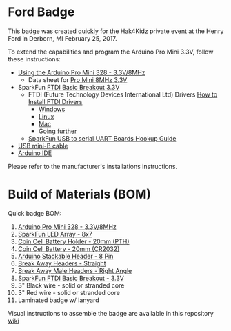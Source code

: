 # Ford Badge

This badge was created quickly for the Hak4Kidz private event at the Henry Ford in Derborn, MI February 25, 2017.

To extend the capabilities and program the Arduino Pro Mini 3.3V, follow these instructions:

* [Using the Arduino Pro Mini 328 - 3.3V/8MHz](https://learn.sparkfun.com/tutorials/using-the-arduino-pro-mini-33v)
  * Data sheet for [Pro Mini 8MHz 3.3V](https://cdn.sparkfun.com/datasheets/Dev/Arduino/Boards/ProMini8MHzv1.pdf)
* SparkFun [FTDI Basic Breakout 3.3V](https://www.sparkfun.com/products/9873)
  * FTDI (Future Technology Devices International Ltd) Drivers [How to Install FTDI Drivers](https://learn.sparkfun.com/tutorials/how-to-install-ftdi-drivers)
      * [Windows](https://learn.sparkfun.com/tutorials/how-to-install-ftdi-drivers/windows---in-depth)
      * [Linux](https://learn.sparkfun.com/tutorials/how-to-install-ftdi-drivers/linux)
      * [Mac](https://learn.sparkfun.com/tutorials/how-to-install-ftdi-drivers/mac)
      * [Going further](https://learn.sparkfun.com/tutorials/how-to-install-ftdi-drivers/resou)
   * [SparkFun USB to serial UART Boards Hookup Guide](https://learn.sparkfun.com/tutorials/sparkfun-usb-to-serial-uart-boards-hookup-guide)
* [USB mini-B cable](https://www.sparkfun.com/products/13243)
* [Arduino IDE](https://www.arduino.cc/en/Main/Software)

Please refer to the manufacturer's installations instructions.

# Build of Materials (BOM)

Quick badge BOM:
 1. [Arduino Pro Mini 328 - 3.3V/8MHz](https://www.sparkfun.com/products/11114)
 2. [SparkFun LED Array - 8x7](https://www.sparkfun.com/products/13795)
 3. [Coin Cell Battery Holder - 20mm (PTH)](https://www.sparkfun.com/products/783)
 4. [Coin Cell Battery - 20mm (CR2032)](https://www.sparkfun.com/products/338)
 5. [Arduino Stackable Header - 8 Pin](https://www.sparkfun.com/products/9279)
 6. [Break Away Headers - Straight](https://www.sparkfun.com/products/116)
 7. [Break Away Male Headers - Right Angle](https://www.sparkfun.com/products/553)
 8. [SparkFun FTDI Basic Breakout - 3.3V](https://www.sparkfun.com/products/9873)
 9. 3" Black wire - solid or stranded core
 10. 3" Red wire - solid or stranded core
 11. Laminated badge w/ lanyard

Visual instructions to assemble the badge are available in this repository [wiki](https://github.com/Hak4Kidz/fordbadge/wiki) 
